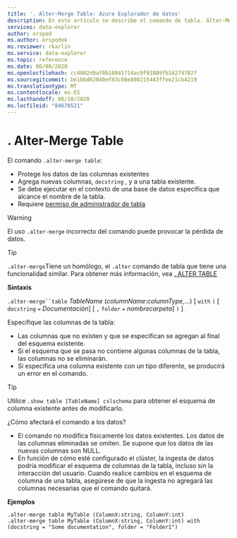 ```yaml
---
title: '. Alter-Merge Table: Azure Explorador de datos'
description: En este artículo se describe el comando de tabla. Alter-Merge.
services: data-explorer
author: orspod
ms.author: orspodek
ms.reviewer: rkarlin
ms.service: data-explorer
ms.topic: reference
ms.date: 06/08/2020
ms.openlocfilehash: cc4002d9af8b18841714ac9f91809fb18274782f
ms.sourcegitcommit: be1bbd62040ef83c08e800215443ffee21cb4219
ms.translationtype: MT
ms.contentlocale: es-ES
ms.lasthandoff: 06/10/2020
ms.locfileid: "84670521"
---
```

# <a name="alter-merge-table"></a>. Alter-Merge Table
 
El comando `.alter-merge table`:

* Protege los datos de las columnas existentes
* Agrega nuevas columnas, `docstring` , y a una tabla existente.
* Se debe ejecutar en el contexto de una base de datos específica que alcance el nombre de la tabla.
* Requiere [permiso de administrador de tabla](../management/access-control/role-based-authorization.md)

> [!WARNING]
> El uso `.alter-merge` incorrecto del comando puede provocar la pérdida de datos.

> [!TIP]
> `.alter-merge`Tiene un homólogo, el `.alter` comando de tabla que tiene una funcionalidad similar. Para obtener más información, vea [. ALTER TABLE](../management/alter-table-command.md)

**Sintaxis**

`.alter-merge``table` *TableName* (*columnName*:*columnType*,...)  [ `with` `(` [ `docstring` `=` *Documentación*] [ `,` `folder` `=` *nombrecarpeta*] `)` ]

Especifique las columnas de la tabla:
 * Las columnas que no existen y que se especifican se agregan al final del esquema existente.
 * Si el esquema que se pasa no contiene algunas columnas de la tabla, las columnas no se eliminarán.
 * Si especifica una columna existente con un tipo diferente, se producirá un error en el comando.

> [!TIP]
> Utilice `.show table [TableName] cslschema` para obtener el esquema de columna existente antes de modificarlo.

¿Cómo afectará el comando a los datos?
* El comando no modifica físicamente los datos existentes. Los datos de las columnas eliminadas se omiten. Se supone que los datos de las nuevas columnas son NULL.
* En función de cómo esté configurado el clúster, la ingesta de datos podría modificar el esquema de columnas de la tabla, incluso sin la interacción del usuario. Cuando realice cambios en el esquema de columna de una tabla, asegúrese de que la ingesta no agregará las columnas necesarias que el comando quitará.

**Ejemplos**

```kusto
.alter-merge table MyTable (ColumnX:string, ColumnY:int) 
.alter-merge table MyTable (ColumnX:string, ColumnY:int) with (docstring = "Some documentation", folder = "Folder1")
```
 
